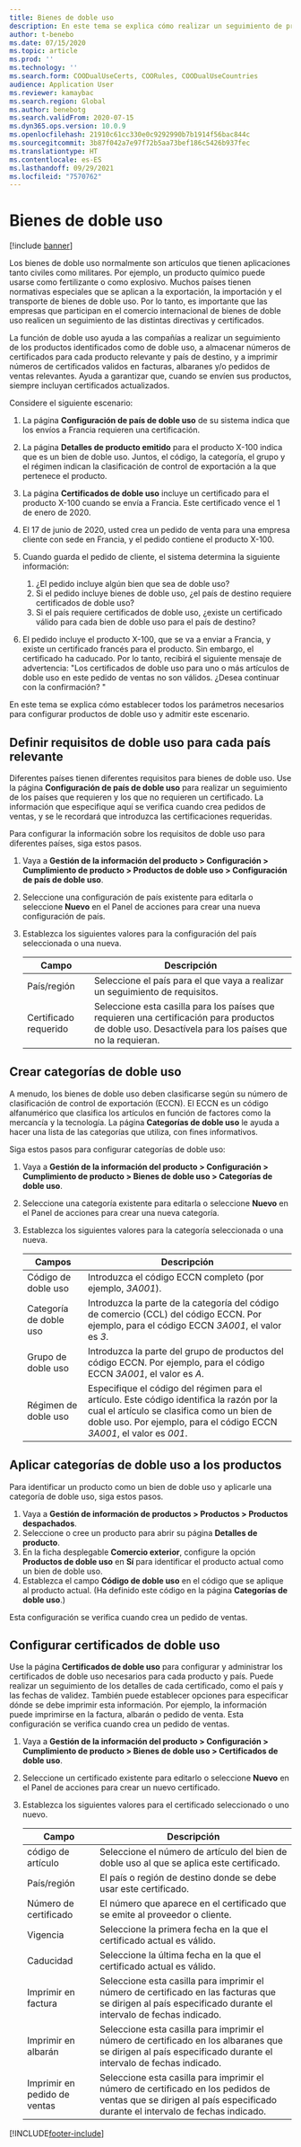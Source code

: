 ```yaml
---
title: Bienes de doble uso
description: En este tema se explica cómo realizar un seguimiento de productos identificados como de bienes de doble uso, almacenar números de certificados para cada producto relevante y país de destino, e imprimir números de certificados validos en facturas relevantes, albaranes y/o pedidos de ventas.
author: t-benebo
ms.date: 07/15/2020
ms.topic: article
ms.prod: ''
ms.technology: ''
ms.search.form: COODualUseCerts, COORules, COODualUseCountries
audience: Application User
ms.reviewer: kamaybac
ms.search.region: Global
ms.author: benebotg
ms.search.validFrom: 2020-07-15
ms.dyn365.ops.version: 10.0.9
ms.openlocfilehash: 21910c61cc330e0c9292990b7b1914f56bac844c
ms.sourcegitcommit: 3b87f042a7e97f72b5aa73bef186c5426b937fec
ms.translationtype: HT
ms.contentlocale: es-ES
ms.lasthandoff: 09/29/2021
ms.locfileid: "7570762"
---
```

# <a name="dual-use-goods"></a>Bienes de doble uso

[!include [banner](../includes/banner.md)]

Los bienes de doble uso normalmente son artículos que tienen aplicaciones tanto civiles como militares. Por ejemplo, un producto químico puede usarse como fertilizante o como explosivo. Muchos países tienen normativas especiales que se aplican a la exportación, la importación y el transporte de bienes de doble uso. Por lo tanto, es importante que las empresas que participan en el comercio internacional de bienes de doble uso realicen un seguimiento de las distintas directivas y certificados.

La función de doble uso ayuda a las compañías a realizar un seguimiento de los productos identificados como de doble uso, a almacenar números de certificados para cada producto relevante y país de destino, y a imprimir números de certificados validos en facturas, albaranes y/o pedidos de ventas relevantes. Ayuda a garantizar que, cuando se envíen sus productos, siempre incluyan certificados actualizados.

Considere el siguiente escenario:

1. La página **Configuración de país de doble uso** de su sistema indica que los envíos a Francia requieren una certificación.
2. La página **Detalles de producto emitido** para el producto X-100 indica que es un bien de doble uso. Juntos, el código, la categoría, el grupo y el régimen indican la clasificación de control de exportación a la que pertenece el producto.
3. La página **Certificados de doble uso** incluye un certificado para el producto X-100 cuando se envía a Francia. Este certificado vence el 1 de enero de 2020.
4. El 17 de junio de 2020, usted crea un pedido de venta para una empresa cliente con sede en Francia, y el pedido contiene el producto X-100.
5. Cuando guarda el pedido de cliente, el sistema determina la siguiente información:

    1. ¿El pedido incluye algún bien que sea de doble uso?
    2. Si el pedido incluye bienes de doble uso, ¿el país de destino requiere certificados de doble uso?
    3. Si el país requiere certificados de doble uso, ¿existe un certificado válido para cada bien de doble uso para el país de destino?

6. El pedido incluye el producto X-100, que se va a enviar a Francia, y existe un certificado francés para el producto. Sin embargo, el certificado ha caducado. Por lo tanto, recibirá el siguiente mensaje de advertencia: "Los certificados de doble uso para uno o más artículos de doble uso en este pedido de ventas no son válidos. ¿Desea continuar con la confirmación? "

En este tema se explica cómo establecer todos los parámetros necesarios para configurar productos de doble uso y admitir este escenario.

## <a name="define-dual-use-requirements-for-each-relevant-country"></a>Definir requisitos de doble uso para cada país relevante

Diferentes países tienen diferentes requisitos para bienes de doble uso. Use la página **Configuración de país de doble uso** para realizar un seguimiento de los países que requieren y los que no requieren un certificado. La información que especifique aquí se verifica cuando crea pedidos de ventas, y se le recordará que introduzca las certificaciones requeridas.

Para configurar la información sobre los requisitos de doble uso para diferentes países, siga estos pasos.

1. Vaya a **Gestión de la información del producto \> Configuración \> Cumplimiento de producto \> Productos de doble uso \> Configuración de país de doble uso**.
2. Seleccione una configuración de país existente para editarla o seleccione **Nuevo** en el Panel de acciones para crear una nueva configuración de país.
3. Establezca los siguientes valores para la configuración del país seleccionada o una nueva.

    | Campo | Descripción |
    |---|---|
    | País/región | Seleccione el país para el que vaya a realizar un seguimiento de requisitos. |
    | Certificado requerido | Seleccione esta casilla para los países que requieren una certificación para productos de doble uso. Desactívela para los países que no la requieran. |

## <a name="create-dual-use-categories"></a>Crear categorías de doble uso

A menudo, los bienes de doble uso deben clasificarse según su número de clasificación de control de exportación (ECCN). El ECCN es un código alfanumérico que clasifica los artículos en función de factores como la mercancía y la tecnología. La página **Categorías de doble uso** le ayuda a hacer una lista de las categorías que utiliza, con fines informativos.

Siga estos pasos para configurar categorías de doble uso:

1. Vaya a **Gestión de la información del producto \> Configuración \> Cumplimiento de producto \> Bienes de doble uso \> Categorías de doble uso**.
2. Seleccione una categoría existente para editarla o seleccione **Nuevo** en el Panel de acciones para crear una nueva categoría.
3. Establezca los siguientes valores para la categoría seleccionada o una nueva.

    | Campos | Descripción |
    |---|---|
    | Código de doble uso | Introduzca el código ECCN completo (por ejemplo, *3A001*).|
    | Categoría de doble uso | Introduzca la parte de la categoría del código de comercio (CCL) del código ECCN. Por ejemplo, para el código ECCN *3A001*, el valor es *3*. |
    | Grupo de doble uso | Introduzca la parte del grupo de productos del código ECCN. Por ejemplo, para el código ECCN *3A001*, el valor es *A*. |
    | Régimen de doble uso | Especifique el código del régimen para el artículo. Este código identifica la razón por la cual el artículo se clasifica como un bien de doble uso. Por ejemplo, para el código ECCN *3A001*, el valor es *001*. |

## <a name="apply-dual-use-categories-to-products"></a>Aplicar categorías de doble uso a los productos

Para identificar un producto como un bien de doble uso y aplicarle una categoría de doble uso, siga estos pasos.

1. Vaya a **Gestión de información de productos \> Productos \> Productos despachados**.
1. Seleccione o cree un producto para abrir su página **Detalles de producto**.
1. En la ficha desplegable **Comercio exterior**, configure la opción **Productos de doble uso** en **Sí** para identificar el producto actual como un bien de doble uso.
1. Establezca el campo **Código de doble uso** en el código que se aplique al producto actual. (Ha definido este código en la página **Categorías de doble uso**.)

Esta configuración se verifica cuando crea un pedido de ventas.

## <a name="set-up-dual-use-certificates"></a>Configurar certificados de doble uso

Use la página **Certificados de doble uso** para configurar y administrar los certificados de doble uso necesarios para cada producto y país. Puede realizar un seguimiento de los detalles de cada certificado, como el país y las fechas de validez. También puede establecer opciones para especificar dónde se debe imprimir esta información. Por ejemplo, la información puede imprimirse en la factura, albarán o pedido de venta. Esta configuración se verifica cuando crea un pedido de ventas.

1. Vaya a **Gestión de la información del producto \> Configuración \> Cumplimiento de producto \> Bienes de doble uso \> Certificados de doble uso**.
2. Seleccione un certificado existente para editarlo o seleccione **Nuevo** en el Panel de acciones para crear un nuevo certificado.
3. Establezca los siguientes valores para el certificado seleccionado o uno nuevo.

    | Campo | Descripción |
    |---|---|
    | código de artículo | Seleccione el número de artículo del bien de doble uso al que se aplica este certificado. |
    | País/región | El país o región de destino donde se debe usar este certificado. |
    | Número de certificado | El número que aparece en el certificado que se emite al proveedor o cliente. |
    | Vigencia | Seleccione la primera fecha en la que el certificado actual es válido.|
    | Caducidad | Seleccione la última fecha en la que el certificado actual es válido. |
    | Imprimir en factura | Seleccione esta casilla para imprimir el número de certificado en las facturas que se dirigen al país especificado durante el intervalo de fechas indicado. |
    | Imprimir en albarán | Seleccione esta casilla para imprimir el número de certificado en los albaranes que se dirigen al país especificado durante el intervalo de fechas indicado. |
    | Imprimir en pedido de ventas | Seleccione esta casilla para imprimir el número de certificado en los pedidos de ventas que se dirigen al país especificado durante el intervalo de fechas indicado. |


[!INCLUDE[footer-include](../../includes/footer-banner.md)]